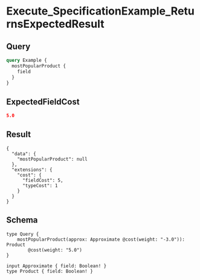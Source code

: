 # Execute_SpecificationExample_ReturnsExpectedResult

## Query

```graphql
query Example {
  mostPopularProduct {
    field
  }
}
```

## ExpectedFieldCost

```json
5.0
```

## Result

```text
{
  "data": {
    "mostPopularProduct": null
  },
  "extensions": {
    "cost": {
      "fieldCost": 5,
      "typeCost": 1
    }
  }
}
```

## Schema

```text
type Query {
    mostPopularProduct(approx: Approximate @cost(weight: "-3.0")): Product
        @cost(weight: "5.0")
}

input Approximate { field: Boolean! }
type Product { field: Boolean! }
```

